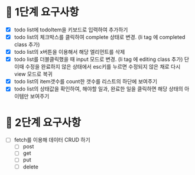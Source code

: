 # 🎯 1단계 요구사항

- [x] todo list에 todoItem을 키보드로 입력하여 추가하기
- [x] todo list의 체크박스를 클릭하여 complete 상태로 변경. (li tag 에 completed class 추가)
- [x] todo list의 x버튼을 이용해서 해당 엘리먼트를 삭제
- [x] todo list를 더블클릭했을 때 input 모드로 변경. (li tag 에 editing class 추가) 단 이때 수정을 완료하지 않은 상태에서 esc키를 누르면 수정되지 않은 채로 다시 view 모드로 복귀
- [x] todo list의 item갯수를 count한 갯수를 리스트의 하단에 보여주기
- [x] todo list의 상태값을 확인하여, 해야할 일과, 완료한 일을 클릭하면 해당 상태의 아이템만 보여주기

# 🎯 2단계 요구사항

- [ ] fetch를 이용해 데이터 CRUD 하기
    - [ ] post
    - [ ] get
    - [ ] put
    - [ ] delete